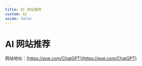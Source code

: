 ```yaml
---
title: AI 网站推荐
custom: AI
aside: false
---
```


# AI 网站推荐

<script lang="ts" setup>
  import { AIData } from './constants/ai-site.ts'
</script>

<ai-site :data="AIData" />

网站地址：[https://poe.com/ChatGPT](https://poe.com/ChatGPT)